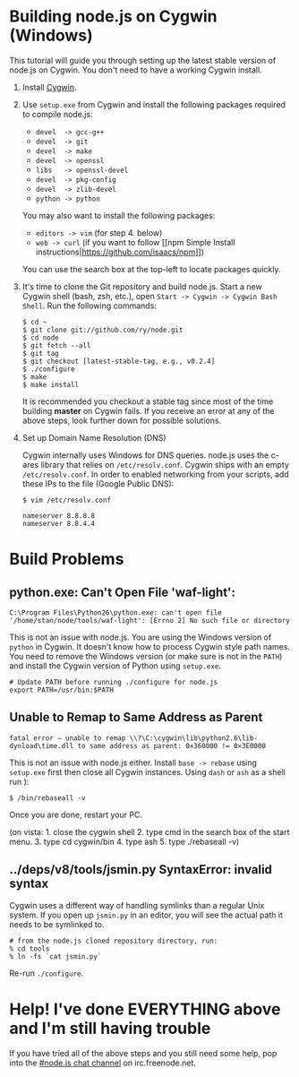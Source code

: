 Building node.js on Cygwin (Windows)
====

This tutorial will guide you through setting up the latest stable version of node.js on Cygwin. You don't need to have a working Cygwin install.

1. Install [Cygwin](http://www.cygwin.com/).
2. Use `setup.exe` from Cygwin and install the following packages required to compile node.js:

   * `devel  -> gcc-g++`
   * `devel  -> git`
   * `devel  -> make`
   * `devel  -> openssl`
   * `libs   -> openssl-devel`
   * `devel  -> pkg-config`
   * `devel  -> zlib-devel`
   * `python -> python`

   You may also want to install the following packages:

   * `editors -> vim` (for step 4. below)
   * `web -> curl` (if you want to follow [[npm Simple Install instructions|https://github.com/isaacs/npm]])

   You can use the search box at the top-left to locate packages quickly.

2. It's time to clone the Git repository and build node.js. Start a new Cygwin shell (bash, zsh, etc.), open `Start -> Cygwin -> Cygwin Bash Shell`. Run the following commands:

       $ cd ~
       $ git clone git://github.com/ry/node.git
       $ cd node
       $ git fetch --all
       $ git tag
       $ git checkout [latest-stable-tag, e.g., v0.2.4]
       $ ./configure
       $ make
       $ make install

   It is recommended you checkout a stable tag since most of the time building **master** on Cygwin fails.
   If you receive an error at any of the above steps, look further down for possible solutions.

3. Set up Domain Name Resolution (DNS)

    Cygwin internally uses Windows for DNS queries. node.js uses the c-ares library that relies on `/etc/resolv.conf`. Cygwin ships with an empty `/etc/resolv.conf`. In order to enabled networking from your scripts, add these IPs to the file (Google Public DNS):

       $ vim /etc/resolv.conf

       nameserver 8.8.8.8
       nameserver 8.8.4.4

Build Problems
====

python.exe: Can't Open File 'waf-light':
----

    C:\Program Files\Python26\python.exe: can't open file '/home/stan/node/tools/waf-light': [Errno 2] No such file or directory

This is not an issue with node.js. You are using the Windows version of `python` in Cygwin. It doesn't know how to process Cygwin style path names. You need to remove the Windows version (or make sure is not in the `PATH`) and install the Cygwin version of Python using `setup.exe`.

    # Update PATH before running ./configure for node.js
    export PATH=/usr/bin:$PATH

Unable to Remap to Same Address as Parent
----

    fatal error – unable to remap \\?\C:\cygwin\lib\python2.6\lib-dynload\time.dll to same address as parent: 0×360000 != 0×3E0000

This is not an issue with node.js either. Install `base -> rebase` using `setup.exe` first then close all Cygwin instances. Using `dash` or `ash` as a shell run ):

    $ /bin/rebaseall -v

Once you are done, restart your PC.

(on vista: 1. close the cygwin shell 2. type cmd in the search box of the start menu. 3. type cd cygwin/bin 4. type ash 5. type ./rebaseall -v)

../deps/v8/tools/jsmin.py SyntaxError: invalid syntax
----

Cygwin uses a different way of handling symlinks than a regular Unix system. If you open up `jsmin.py` in an editor, you will see the actual path it needs to be symlinked to.

    # from the node.js cloned repository directory, run:
    % cd tools
    % ln -fs `cat jsmin.py`

Re-run `./configure`.

Help! I've done EVERYTHING above and I'm still having trouble
====

If you have tried all of the above steps and you still need some help, pop into the [#node.js chat channel](http://webchat.freenode.net?channels=node.js) on irc.freenode.net.
